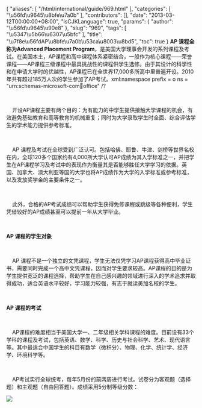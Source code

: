 {
    "aliases": [
        "/html/international/guide/969.html"
    ],
    "categories": [
        "\u56fd\u9645\u8bfe\u7a0b"
    ],
    "contributors": [],
    "date": "2013-03-12T00:00:00+08:00",
    "isCJKLanguage": true,
    "params": {
        "author": "\u56fd\u9645\u90e8"
    },
    "slug": "969",
    "tags": [
        "\u5347\u5b66\u6307\u5bfc"
    ],
    "title": "\u7f8e\u56fdAP\u8bfe\u7a0b\u53ca\u8003\u8bd5",
    "toc": true
}
**AP 课程全称为Advanced Placement Program**，是美国大学理事会开发的系列课程及考试。在美国本土，AP课程和高中课程体系紧密结合，一般作为核心课程——荣誉课程——AP课程三级课程中最具挑战性的课程供学生选修。由于其设计的科学性和在申请大学时的优越性，AP课程已在全世界17,000多所高中里普遍开设。2010年共有超过185万人次的学生参加了AP考试。xml:namespace prefix = o ns = "urn:schemas-microsoft-com:office:office" /?

 

    开设AP课程主要有两个目的：为有能力的中学生提供接触大学课程的机会，有效避免基础教育和高等教育的机械重复；同时为大学录取学生时全面、综合评估学生的学术能力提供参考标准。

 

    AP 课程及考试在全球受到广泛认可。包括哈佛、耶鲁、牛津、剑桥等世界名校在内，全球120多个国家约有4,000所大学认可AP成绩为其入学标准之一，并把学生在AP课程学习及考试中的表现作为衡量其是否能够胜任大学学习的依据。英国、加拿大、澳大利亚等国的大学也将AP成绩作为大学的入学标准或参考标准，以及发放奖学金的主要条件之一。

 

    此外，合格的AP考试成绩可以帮助学生获得免修课程或跳级等各种便利，学生凭借较好的AP成绩甚至可以提前一年从大学毕业。

 

**AP 课程的学生对象**

 

    AP 课程不是一个独立的文凭课程，学生无法仅凭学习AP课程获得高中毕业证书，需要同时完成一个高中文凭课程，因而对学生要求较高。AP课程的目的是为学生提供宽泛的课程选择，帮助学生在自己感兴趣的领域进行深入的学术追求并取得成功，适合英语水平较好，学习能力较强，有志于就读美加名校的学生。

 

**AP 课程的考试**

 

    AP课程的难度相当于美国大学一、二年级相关学科课程的难度。目前设有33个学科的课程及考试，包括英语、数学、科学、历史与社会科学、艺术、现代语言等。其中最适合中国学生的科目有数学（微积分）、物理、化学、统计学、经济学、环境科学等。

 

    AP考试实行全球统考，每年5月份的前两周进行考试。试卷分为客观题（选择题）和主观题（自由回答题）。成绩采用5分制等级分数：

![](https://cdn.tfls.online/mirror/full/d374b9bcafec008bcb870049aee3c7c9676ccfc5.jpg)

